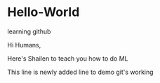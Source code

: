 # Hello-World
learning github


Hi Humans,

  Here's Shailen to teach you how to do ML

This line is newly added line to demo git's working



